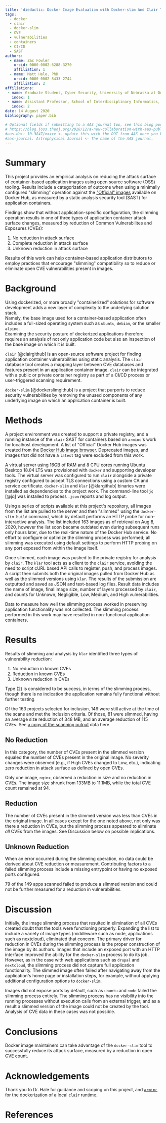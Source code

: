 ```yaml
---
title: 'diedactic: Docker Image Evaluation with Docker-slim And Clair To Identify CVEs'
tags:
  - docker
  - clair
  - docker-slim
  - CVE
  - vulnerabilities
  - containers
  - CI/CD
  - SAST
authors:
  - name: Zac Fowler
    orcid: 0000-0002-6288-3270
    affiliation: 1
  - name: Matt Hale, PhD
    orcid: 0000-0002-8433-2744
    affiliation: 2
affiliations:
 - name: Graduate Student, Cyber Security, University of Nebraska at Omaha
   index: 1
 - name: Assistant Professor, School of Interdisciplinary Informatics, University of Nebraska at Omaha
   index: 2
date: 14 August 2020
bibliography: paper.bib

# Optional fields if submitting to a AAS journal too, see this blog post:
# https://blog.joss.theoj.org/2018/12/a-new-collaboration-with-aas-publishing
#aas-doi: 10.3847/xxxxx <- update this with the DOI from AAS once you know it.
#aas-journal: Astrophysical Journal <- The name of the AAS journal.
---
```


# Summary

This project provides an empirical analysis on reducing the attack surface
of container-based application images using open source software (OSS) tooling.
Results include a categorization of outcome when using a minimally configured 
"slimming" operation against the ["Official" images](https://hub.docker.com/search?q=&type=image&image_filter=official) available on Docker 
Hub, as measured by a static analysis security tool (SAST) for application 
containers.

Findings show that without application-specific configuration, the slimming
operation results in one of three types of application container attack
surface changes, measured by reduction of Common Vulnerabilites and 
Exposures (CVEs):

  1. No reduction in attack surface
  2. Complete reduction in attack surface
  3. Unknown reduction in attack surface

Results of this work can help container-based application distributors to
employ practices that encourage "slimming" compatibility  so to reduce or 
eliminate open CVE vulnerabilities present in images.

# Background

Using dockerized, or more broadly "containerized" solutions for software 
development adds a new layer of complexity to the underlying solution stack.  
Namely, the base image used for a container-based application often includes
a full-sized operating system such as `ubuntu`, `debian`, or the smaller `alpine`.  
Examining the security posture of dockerized applications therefore requires 
an analysis of not only application code but also an inspection of the base 
image on which it is built.

`clair` [@clairgithub] is an open-source software project for finding application container 
vulnerabilities using static analysis. The `clair` database tool creates a 
mapping layer between CVE databases and features present in an application 
container image.  `clair` can be integrated with a public or private 
container registry as part of a CI/CD process or user-triggered scanning
requirement.

`docker-slim` [@dockerslimgithub] is a project that purports to reduce security vulnerabilities 
by removing the unused components of any underlying image on which an 
application container is built.  


# Methods

A project environment was created to support a private registry, and a running
instance of the `clair` SAST for containers based on `arminc`'s work for 
localhost development.  A list of "Official" Docker Hub images was created from
the [Docker Hub image browser](https://hub.docker.com/search?q=&type=image&image_filter=official).
Deprecated images, and images that did not have a `latest` tag were excluded from
this work.

A virtual server using 16GB of RAM and 8 CPU cores running Ubuntu Desktop 18.04 LTS
was provisioned with `docker` and supporting developer tools.  The virtual server
was configured to run `clair` alongside a private registry configured to accept TLS
connections using a custom CA and service certificate.  `docker-slim` and `klar` [@klargithub]
binaries were installed as dependencies to the project work.  The command-line
tool `jq` [@jq] was installed to process `.json` reports and log output.

Using a series of scripts available at this project's repository, all images from the 
list are pulled to the server and then "slimmed" using the `docker-slim build` 
command, which by default performs an HTTP probe for non-interactive analysis. The 
list included 163 images as of retrieval on Aug 8, 2020, however the list soon 
became outdated even during subsequent runs only hours later, due to the real-time 
nature of the Docker Hub service.  No effort to configure or optimize the slimming
process was performed; all slimming was executed using default settings to perform 
HTTP probing on any port exposed from within the image itself.  

Once slimmed, each image was pushed to the private registry for analysis by `clair`.
The `klar` tool acts as a client to the `clair` service, avoiding the need to script
cURL based API calls to register, push, and process images.  A script then submits 
both the original images pulled from Docker Hub as well as the slimmed versions 
using `klar`.  The results of the submission are outputted and saved as JSON and 
text-based log files.  Result data includes the name of image, final image size, 
number of layers processed by `clair`, and counts for Unknown, Negligible, Low, 
Medium, and High vulnerabilities.

Data to measure how well the slimming process worked in preserving application
functionality was not collected.  The slimming process performed in this work
may have resulted in non-functional application containers.


# Results

Results of slimming and analysis by `klar` identified three types of vulnerability 
reduction:

  1. No reduction in known CVEs
  2. Reduction in known CVEs
  3. Unknown reduction in CVEs

Type (2) is considered to be success, in terms of the slimming process, though there 
is no indication the application remains fully functional without further testing.

Of the 163 projects selected for inclusion, 149 were still active at the time of 
the scans and met the inclusion criteria. Of those, 81 were slimmed, having an 
average size reduction of 348 MB, and an average reduction of 115 CVEs.
See [a copy of the scanning output](assets/scanning-output.csv) data here.

## No Reduction

In this category, the number of CVEs present in the slimmed version equaled the
number of CVEs present in the original image.  No severity changes were observed
(e.g., if High CVEs changed to Low, etc.), indicating zero reduction in attack 
surface as defined by open CVEs.

Only one image, `nginx`, observed a reduction in size and no reduction in CVEs.
The image size shrunk from 133MB to 11.1MB, while the total CVE count remained
at 94.

## Reduction

The number of CVEs present in the slimmed version was less than CVEs in the 
original image.  In all cases except for the one noted above, not only was there 
a reduction in CVEs, but the slimming process appeared to eliminate *all* CVEs 
from the images.  See Discussion below on possible implications.


## Unknown Reduction

When an error occurred during the slimming operation, no data could be derived
about CVE reduction or measurement.  Contributing factors to a failed slimming
process include a missing entrypoint or having no exposed ports configured.

79 of the 149 apps scanned failed to produce a slimmed version and could not 
be further measured for a reduction in vulnerabilities.

# Discussion

Initially, the image slimming process that resulted in elimination of all CVEs 
created doubt that the tools were functioning properly.  Expanding the list to 
include a variety of image types (middleware such as node, applications such as 
nextcloud), eliminated that concern. The primary driver for reduction in CVEs
during the slimming process is the proper construction of the image by its authors.
Images that include an exposed port with an HTTP interface improved the ability
for the `docker-slim` process to do its job.  However, as in the case with web
applications such as `drupal` and `nextcloud`, the slimming process did not 
capture full application functionality. The slimmed image often failed after
navigating away from the application's home page or installation steps, for
example, without applying additional configuration options to `docker-slim`.

Images did not expose ports by default, such as `ubuntu` and `node` failed
the slimming process entirely.  The slimming process has no visibility into 
the running processes without execution calls from an external trigger, and as 
a result a slimmed version of the image could not be created by the tool.  
Analysis of CVE data in these cases was not possible.

# Conclusions

Docker image maintainers can take advantage of the `docker-slim` tool to 
successfully reduce its attack surface, measured by a reduction in open CVE 
count.  

# Acknowledgements

Thank you to Dr. Hale for guidance and scoping on this project, and [`arminc`](https://github.com/arminc/clair-local-scan/) for the dockerization of a local `clair` runtime.

# References

